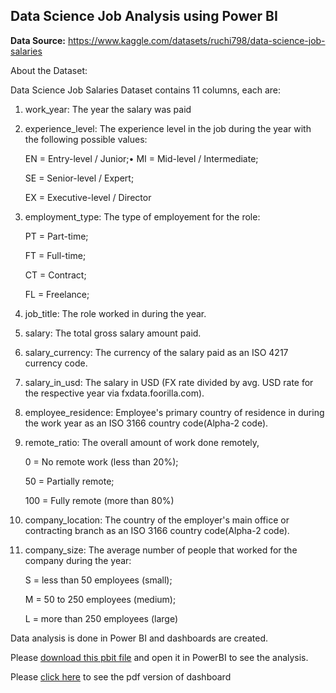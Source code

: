 ## Data Science Job Analysis using Power BI
		
**Data Source:** https://www.kaggle.com/datasets/ruchi798/data-science-job-salaries
		
About the Dataset:
		
Data Science Job Salaries Dataset contains 11 columns, each are:

1.	work_year: The year the salary was paid

2.	experience_level: The experience level in the job during the year with the following possible values:

	EN = Entry-level / Junior;•	MI = Mid-level / Intermediate;
  
	SE = Senior-level / Expert;
  
	EX = Executive-level / Director
	
3.	employment_type: The type of employement for the role:

	PT = Part-time;
  
	FT = Full-time;
  
	CT = Contract;
  
	FL = Freelance;
	
4.	job_title: The role worked in during the year.

5.	salary: The total gross salary amount paid.

6.	salary_currency: The currency of the salary paid as an ISO 4217 currency code.

7.	salary_in_usd: The salary in USD (FX rate divided by avg. USD rate for the respective year via fxdata.foorilla.com).

8.	employee_residence: Employee's primary country of residence in during the work year as an ISO 3166 country code(Alpha-2 code).

9.	remote_ratio: The overall amount of work done remotely, 
	
	0 = No remote work (less than 20%);
  
	50 = Partially remote;
  
	100 = Fully remote (more than 80%)
	
10.	company_location: The country of the employer's main office or contracting branch as an ISO 3166 country code(Alpha-2 code).

11.	company_size: The average number of people that worked for the company during the year:

	S = less than 50 employees (small);
  
	M = 50 to 250 employees (medium);
  
	L = more than 250 employees (large)
  
  
Data analysis is done in Power BI and dashboards are created.

Please [download this pbit file](https://github.com/dataanalysiswithlis/PortfolioProjects/blob/main/PowerBIProjects/Data%20science_project_powerBI/powerBI_project_Data-science_analysis.pbit)  and open it in PowerBI to see the analysis.

Please [click here](https://github.com/dataanalysiswithlis/PortfolioProjects/blob/main/PowerBIProjects/Data%20science_project_powerBI/Dashboards.pdf) to see the pdf version of dashboard


